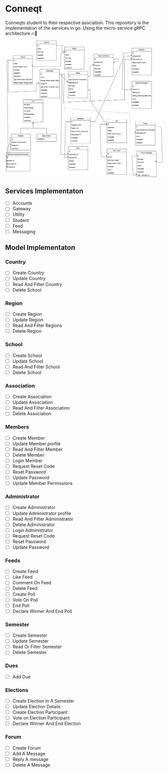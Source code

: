 # Conneqt

Conneqts student to their respective asociation. This repository is the implementation of the services in go. Using the micro-service gRPC architecture 🔥🤗

![Erd Diagram](https://github.com/Bendomey/Conneqt/blob/main/erd.png?raw=true)

## Services Implementaton

- [ ] Accounts
- [ ] Gateway
- [ ] Utility
- [ ] Student
- [ ] Feed
- [ ] Messaging

## Model Implementaton

### Country

- [ ] Create Country
- [ ] Update Country
- [ ] Read And Filter Country
- [ ] Delete School

### Region

- [ ] Create Region
- [ ] Update Region
- [ ] Read And Filter Regions
- [ ] Delete Region

### School

- [ ] Create School
- [ ] Update School
- [ ] Read And Filter School
- [ ] Delete School

### Association

- [ ] Create Association
- [ ] Update Association
- [ ] Read And Filter Association
- [ ] Delete Association

### Members

- [ ] Create Member
- [ ] Update Member profile
- [ ] Read And Filter Member
- [ ] Delete Member
- [ ] Login Member
- [ ] Request Reset Code
- [ ] Reset Password
- [ ] Update Password
- [ ] Update Member Permissions

### Administrator

- [ ] Create Administrator
- [ ] Update Administrator profile
- [ ] Read And Filter Administrator
- [ ] Delete Administrator
- [ ] Login Administrator
- [ ] Request Reset Code
- [ ] Reset Password
- [ ] Update Password

### Feeds

- [ ] Create Feed
- [ ] Like Feed
- [ ] Comment On Feed
- [ ] Delete Feed
- [ ] Create Poll
- [ ] Vote On Poll
- [ ] End Poll
- [ ] Declare Winner And End Poll

### Semester

- [ ] Create Semester
- [ ] Update Semester
- [ ] Read Or Filter Semester
- [ ] Delete Semester

### Dues

- [ ] Add Due

### Elections

- [ ] Create Election In A Semester
- [ ] Update Election Details
- [ ] Create Election Participant
- [ ] Vote on Election Participant
- [ ] Declare Winner And End Election

### Forum

- [ ] Create Forum
- [ ] Add A Message
- [ ] Reply A message
- [ ] Delete A Message
